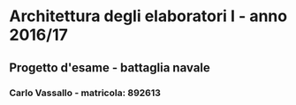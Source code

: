 # Architettura degli elaboratori I - anno 2016/17
## Progetto d'esame - battaglia navale
### Carlo Vassallo - matricola: 892613
